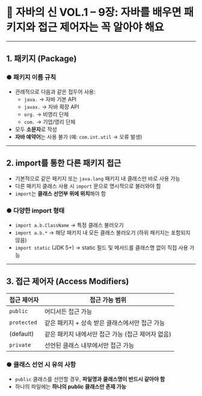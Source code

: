# 📘 자바의 신 VOL.1 – 9장: 자바를 배우면 패키지와 접근 제어자는 꼭 알아야 해요

---

## 1. 패키지 (Package)
### ● 패키지 이름 규칙
- 관례적으로 다음과 같은 접두어 사용:
    - `java.` → 자바 기본 API
    - `javax.` → 자바 확장 API
    - `org.` → 비영리 단체
    - `com.` → 기업/영리 단체
- 모두 **소문자**로 작성
- **자바 예약어**는 사용 불가 (예: `com.int.util` → 오류 발생)

---

## 2. import를 통한 다른 패키지 접근

- 기본적으로 같은 패키지 또는 `java.lang` 패키지 내 클래스만 바로 사용 가능
- 다른 패키지 클래스 사용 시 `import` 문으로 명시적으로 불러와야 함
- `import`는 **클래스 선언부 위에 위치**해야 함

### ● 다양한 import 형태
- `import a.b.ClassName` → 특정 클래스 불러오기
- `import a.b.*` → 해당 패키지 내 모든 클래스 불러오기 (하위 패키지는 포함되지 않음)
- `import static` (JDK 5+) → static 필드 및 메서드를 클래스명 없이 직접 사용 가능

---

## 3. 접근 제어자 (Access Modifiers)

| 접근 제어자 | 접근 가능 범위 |
|-------------|----------------|
| `public`    | 어디서든 접근 가능 |
| `protected` | 같은 패키지 + 상속 받은 클래스에서만 접근 가능 |
| (default)   | 같은 패키지 내에서만 접근 가능 (접근 제어자 없음) |
| `private`   | 선언된 클래스 내부에서만 접근 가능 |

### ● 클래스 선언 시 유의 사항
- `public` 클래스를 선언할 경우, **파일명과 클래스명이 반드시 같아야 함**
- 하나의 파일에는 **하나의 public 클래스만 존재 가능**
